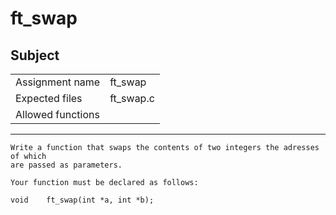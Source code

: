 # ft_swap
## Subject

|	|	|
----|----
Assignment name  | ft_swap
Expected files   | ft_swap.c
Allowed functions |

----

```
Write a function that swaps the contents of two integers the adresses of which
are passed as parameters.

Your function must be declared as follows:

void	ft_swap(int *a, int *b);
```
